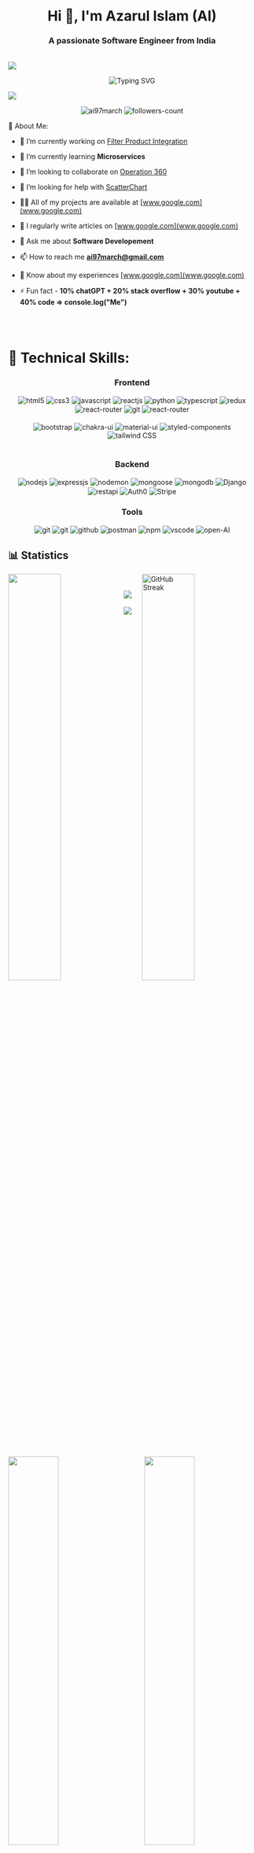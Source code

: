 <h1 align="center">Hi 👋, I'm Azarul Islam (AI) </h1>
<h3 align="center">A passionate Software Engineer from India</h3>

<br/>

<img src="https://user-images.githubusercontent.com/73097560/115834477-dbab4500-a447-11eb-908a-139a6edaec5c.gif">
   <p align="center" color: "red">
     <a>  
       <img src="https://readme-typing-svg.demolab.com?font=Fira+Code&weight=600&size=23&duration=3000&pause=500&color=3CE0F7&center=true&vCenter=true&width=600&lines=Hello+from+AI%2C+Welcome+to+my+Git+World!!!" alt="Typing SVG" />
     </a>
  </p>      
<img src="https://user-images.githubusercontent.com/73097560/115834477-dbab4500-a447-11eb-908a-139a6edaec5c.gif">

<p align="center"> 
 <img src="https://komarev.com/ghpvc/?username=ai97march&label=Profile%20views&color=0e75b6&style=flat" alt="ai97march" />
 <img src="https://img.shields.io/github/followers/ai97march?label=Followers&style=social" alt="followers-count"> 
</p>
 
  💫 About Me:
  
- 🔭 I’m currently working on [Filter Product Integration](https://github.com/ai97march/filter-pi)

- 🌱 I’m currently learning **Microservices**

- 👯 I’m looking to collaborate on [Operation 360](https://github.com/ai97march/operation-360)

- 🤝 I’m looking for help with [ScatterChart](https://github.com/ai97march/ScatterChart)

- 👨‍💻 All of my projects are available at [www.google.com](www.google.com)

- 📝 I regularly write articles on [www.google.com](www.google.com)

- 💬 Ask me about **Software Developement**

- 📫 How to reach me **ai97march@gmail.com**

- 📄 Know about my experiences [www.google.com](www.google.com)

- ⚡ Fun fact - **10% chatGPT + 20% stack overflow + 30% youtube + 40% code => console.log("Me")**

<br/>
<br/>


# 🥇 Technical Skills:
<div align="center"><h3 align="center">Frontend</h3>
  <img src="https://img.shields.io/badge/html5-%23E34F26.svg?style=for-the-badge&logo=html5&logoColor=white" align="center" alt="html5">
  <img src = "https://img.shields.io/badge/css3-%231572B6.svg?style=for-the-badge&logo=css3&logoColor=white" align="center" alt="css3">
  <img src ="https://img.shields.io/badge/javascript-%2314354C.svg?style=for-the-badge&logo=javascript&logoColor=%23F7DF1E" align="center" alt="javascript">
  <img src="https://img.shields.io/badge/React-20232A?style=for-the-badge&logo=react&logoColor=61DAFB"  align="center" alt="reactjs" />
  <img src ="https://img.shields.io/badge/Python-fff178?style=for-the-badge&logo=python&logoColor=teal" align="center" alt="python">
  <img src='https://img.shields.io/badge/typescript-%23007ACC.svg?style=for-the-badge&logo=typescript&logoColor=white' align='center' alt='typescript' />
  <img src="https://img.shields.io/badge/Redux-593D88?style=for-the-badge&logo=redux&logoColor=white"  align="center" alt="redux" />
  <img src="https://img.shields.io/badge/React_Router-CA4245?style=for-the-badge&logo=react-router&logoColor=white"  align="center" alt="react-router" />
  <img src="https://img.shields.io/badge/Next.js-%23000000.svg?style=for-the-badge&logo=next.js&logoColor=white" align="center" alt="git"/>
  <img src="https://img.shields.io/badge/Angular-CA4245?style=for-the-badge&logo=angular&logoColor=white"  align="center" alt="react-router" />
  <br/>
  <br/>
  <img src="https://img.shields.io/badge/Bootstrap-593D88?style=for-the-badge&logo=bootstrap&logoColor=white"  align="center" alt="bootstrap" />
  <img src = "https://img.shields.io/badge/chakra ui-%234ED1C5.svg?style=for-the-badge&logo=chakraui&logoColor=white" align="center" alt="chakra-ui"/>
  <img src = "https://img.shields.io/badge/MUI-007FFF.svg?style=for-the-badge&logo=MUI&logoColor=white" align="center" alt="material-ui"/>
  <img src = "https://img.shields.io/badge/styledcomponents-DB7093.svg?style=for-the-badge&logo=styled-components&logoColor=white" align="center" alt="styled-components"/>
  <img src = "https://img.shields.io/badge/Tailwind%20CSS-%230ea5e9.svg?style=for-the-badge&logo=tailwindcss&logoColor=white" align="center" alt="tailwind CSS"/>
</div>

 <br/>
 
  <div align="center"><h3 align="center">Backend</h3> 
    <img src="https://img.shields.io/badge/Node.js-339933?style=for-the-badge&logo=nodedotjs&logoColor=white" align="center" alt="nodejs" />
    <img src="https://img.shields.io/badge/Express.js-%23323330.svg?style=for-the-badge&logo=express&logoColor=white" align="center" alt="expressjs"/>
    <img src="https://img.shields.io/badge/Nodemon-76D04B.svg?style=for-the-badge&logo=Nodemon&logoColor=white" align="center" alt="nodemon"/> 
    <img src="https://img.shields.io/badge/Mongoose-FB1911.svg?style=for-the-badge&logoColor=white" align="center" alt="mongoose"/>
    <img src="https://img.shields.io/badge/MongoDB-4EA94B?style=for-the-badge&logo=mongodb&logoColor=white" align="center" alt="mongodb"/>
    <img src="https://img.shields.io/badge/Django-187f58.svg?style=for-the-badge&logo=django&logoColor=white" align="center" alt="Django"/>
    <img src="https://img.shields.io/badge/Rest%20Api-000000.svg?style=for-the-badge&logo=Amazon-CloudWatch&logoColor=white" align="center" alt="restapi"/>
    <img src="https://img.shields.io/badge/Auth0-EB5424.svg?style=for-the-badge&logo=Auth0&logoColor=white" align="center" alt="Auth0"/>
    <img src="https://img.shields.io/badge/Stripe-008CDD.svg?style=for-the-badge&logo=Stripe&logoColor=white" align="center" alt="Stripe"/>
 </div>
  
  <div align="center"><h3 align="center">Tools</h3> 
    <img src="https://img.shields.io/badge/netlify-%2300827e.svg?style=for-the-badge&logo=netlify&logoColor=white" align="center" alt="git"/>
    <img src="https://img.shields.io/badge/vercel-%23000000.svg?style=for-the-badge&logo=vercel&logoColor=white" align="center" alt="git"/>
    <img src="https://img.shields.io/badge/GitHub-100000?style=for-the-badge&logo=github&logoColor=white"  align="center" alt="github"/>
    <img src ="https://img.shields.io/badge/Postman-FF6C37?style=for-the-badge&logo=postman&logoColor=white" align="center" alt="postman">
    <img src = "https://img.shields.io/badge/NPM-CA4245?style=for-the-badge&logo=npm&logoColor=white" align="center" alt="npm">
    <img src="https://img.shields.io/badge/Visual%20Studio-%23007ACC.svg?style=for-the-badge&logo=visual-studio&logoColor=white"  align="center" alt="vscode"/>
    <img src="https://img.shields.io/badge/Open%20AI-0f9e7b.svg?style=for-the-badge&logo=openAI&logoColor=white"  align="center" alt="open-AI"/>
    <br/>
  </div>


## 📊 Statistics  
<div>
  <img align="left" src="http://github-profile-summary-cards.vercel.app/api/cards/stats?username=ai97march&theme=2077" width="46%" />
<!--   <img align="right" src="https://streak-stats.demolab.com/?user=ai97march&_border=true&theme=dark&hide_border=true&theme=react" width="46%" /> -->
  <img align="right" src="https://streak-stats.demolab.com?user=ai97march&theme=radical&mode=weekly&card_height=270" alt="GitHub Streak"  width="46%"/>
</div>
<br/>
<br/>
<img src="https://user-images.githubusercontent.com/73097560/115834477-dbab4500-a447-11eb-908a-139a6edaec5c.gif">
<div>
<img align="left" src="http://github-profile-summary-cards.vercel.app/api/cards/repos-per-language?username=ai97march&theme=2077" width="45%" />
<img align="right" src="http://github-profile-summary-cards.vercel.app/api/cards/most-commit-language?username=ai97march&theme=2077" width="45%" />
</div>
<br/>
<img src="https://user-images.githubusercontent.com/73097560/115834477-dbab4500-a447-11eb-908a-139a6edaec5c.gif">
<div align="center">    
<img src="http://github-profile-summary-cards.vercel.app/api/cards/profile-details?username=ai97march&theme=2077" style="height: 300px"  />                                 
</div>   
<!--                                                                                                                    
 <h2 align="left">⚡Activity Graph:</h2>
  <a><img alt="Ajay Activity Graph" src="https://github-readme-activity-graph.cyclic.app/graph?username=ai97march&theme=react-dark&hide_border=true" /></a>
-->

<div align="center">    
  <img src="https://github-profile-trophy.vercel.app/?username=ai97march&column=-1&theme=chalk&rank=-?&margin-w=15" style="height: 200px"  />                                 
</div>  

 <!--
<img align="center" src="https://github.com/ai97march/ai97march/blob/output/github-contribution-grid-snake.svg" alt="snake" width="100%"/>
-->

<!--
### ✍️ Random Dev Quote
  <div align="center">  
<img  src="https://quotes-github-readme.vercel.app/api?type=horizontal&theme=radical" width="550px"/>
    </div>  
-->

 <img  src="https://raw.githubusercontent.com/Trilokia/Trilokia/379277808c61ef204768a61bbc5d25bc7798ccf1/bottom_header.svg" />
